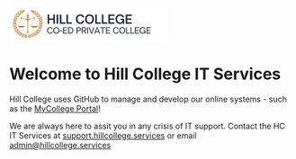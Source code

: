 ![Hill College Logo - Banner](https://github.com/hill-college/.github/blob/main/logos/HILL%20COLLEGE%20-%20BANNER%20LOGO.png)

# Welcome to Hill College IT Services
Hill College uses GitHub to manage and develop our online systems - such as the [MyCollege Portal](https://my.hillcollege.services)!

We are always here to assit you in any crisis of IT support. Contact the HC IT Services at [support.hillcollege.services](http://support.hillcollege.services) or email [admin@hillcollege.services](mailto:admin@hillcollege.services)
